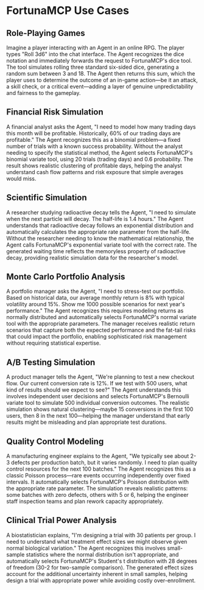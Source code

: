 # FortunaMCP Use Cases

## Role-Playing Games
Imagine a player interacting with an Agent in an online RPG. The player types "Roll 3d6" into the chat interface. The Agent recognizes the dice notation and immediately forwards the request to FortunaMCP's dice tool. The tool simulates rolling three standard six-sided dice, generating a random sum between 3 and 18. The Agent then returns this sum, which the player uses to determine the outcome of an in-game action—be it an attack, a skill check, or a critical event—adding a layer of genuine unpredictability and fairness to the gameplay.

## Financial Risk Simulation
A financial analyst asks the Agent, "I need to model how many trading days this month will be profitable. Historically, 60% of our trading days are profitable." The Agent recognizes this as a binomial problem—a fixed number of trials with a known success probability. Without the analyst needing to specify the statistical method, the Agent selects FortunaMCP's binomial variate tool, using 20 trials (trading days) and 0.6 probability. The result shows realistic clustering of profitable days, helping the analyst understand cash flow patterns and risk exposure that simple averages would miss.

## Scientific Simulation
A researcher studying radioactive decay tells the Agent, "I need to simulate when the next particle will decay. The half-life is 1.4 hours." The Agent understands that radioactive decay follows an exponential distribution and automatically calculates the appropriate rate parameter from the half-life. Without the researcher needing to know the mathematical relationship, the Agent calls FortunaMCP's exponential variate tool with the correct rate. The generated waiting time reflects the memoryless property of radioactive decay, providing realistic simulation data for the researcher's model.

## Monte Carlo Portfolio Analysis
A portfolio manager asks the Agent, "I need to stress-test our portfolio. Based on historical data, our average monthly return is 8% with typical volatility around 15%. Show me 1000 possible scenarios for next year's performance." The Agent recognizes this requires modeling returns as normally distributed and automatically selects FortunaMCP's normal variate tool with the appropriate parameters. The manager receives realistic return scenarios that capture both the expected performance and the fat-tail risks that could impact the portfolio, enabling sophisticated risk management without requiring statistical expertise.

## A/B Testing Simulation
A product manager tells the Agent, "We're planning to test a new checkout flow. Our current conversion rate is 12%. If we test with 500 users, what kind of results should we expect to see?" The Agent understands this involves independent user decisions and selects FortunaMCP's Bernoulli variate tool to simulate 500 individual conversion outcomes. The realistic simulation shows natural clustering—maybe 15 conversions in the first 100 users, then 8 in the next 100—helping the manager understand that early results might be misleading and plan appropriate test durations.

## Quality Control Modeling
A manufacturing engineer explains to the Agent, "We typically see about 2-3 defects per production batch, but it varies randomly. I need to plan quality control resources for the next 100 batches." The Agent recognizes this as a classic Poisson process—rare events occurring independently over fixed intervals. It automatically selects FortunaMCP's Poisson distribution with the appropriate rate parameter. The simulation reveals realistic patterns: some batches with zero defects, others with 5 or 6, helping the engineer staff inspection teams and plan rework capacity appropriately.

## Clinical Trial Power Analysis
A biostatistician explains, "I'm designing a trial with 30 patients per group. I need to understand what treatment effect sizes we might observe given normal biological variation." The Agent recognizes this involves small-sample statistics where the normal distribution isn't appropriate, and automatically selects FortunaMCP's Student's t distribution with 28 degrees of freedom (30-2 for two-sample comparison). The generated effect sizes account for the additional uncertainty inherent in small samples, helping design a trial with appropriate power while avoiding costly over-enrollment.
